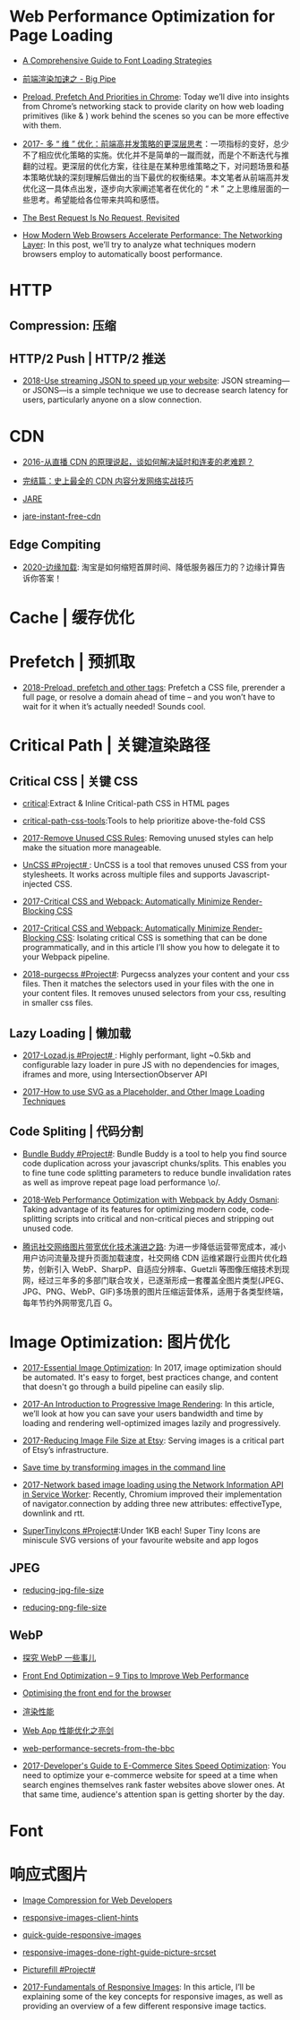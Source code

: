 # Web Performance Optimization for Page Loading

- [A Comprehensive Guide to Font Loading Strategies](https://www.zachleat.com/web/comprehensive-webfonts/#abstain)

- [前端渲染加速之 - Big Pipe](http://tech.dianwoda.com/2016/10/26/big-pipe-web-page-rendering-acceleration/)

- [Preload, Prefetch And Priorities in Chrome](https://parg.co/bhM): Today we’ll dive into insights from Chrome’s networking stack to provide clarity on how web loading primitives (like <link rel=“preload”> & <link rel=“prefetch”>) work behind the scenes so you can be more effective with them.

- [2017- 多 “ 维 ” 优化：前端高并发策略的更深层思考](https://parg.co/bIv)：一项指标的变好，总少不了相应优化策略的实施。优化并不是简单的一蹴而就，而是个不断迭代与推翻的过程。更深层的优化方案，往往是在某种思维策略之下，对问题场景和基本策略优缺的深刻理解后做出的当下最优的权衡结果。本文笔者从前端高并发优化这一具体点出发，逐步向大家阐述笔者在优化的 “ 术 ” 之上思维层面的一些思考。希望能给各位带来共鸣和感悟。

- [The Best Request Is No Request, Revisited](https://alistapart.com/article/the-best-request-is-no-request-revisited)

- [How Modern Web Browsers Accelerate Performance: The Networking Layer](https://parg.co/UtY): In this post, we’ll try to analyze what techniques modern browsers employ to automatically boost performance.

# HTTP

## Compression: 压缩

## HTTP/2 Push | HTTP/2 推送

- [2018-Use streaming JSON to speed up your website](https://instantdomainsearch.com/articles/streaming-json-jsons/): JSON streaming—or JSONS—is a simple technique we use to decrease search latency for users, particularly anyone on a slow connection.

# CDN

- [2016-从直播 CDN 的原理说起，谈如何解决延时和连麦的老难题？](https://parg.co/UtK)

- [完结篇：史上最全的 CDN 内容分发网络实战技巧](http://mp.weixin.qq.com/s/a9rxbe8Zj8TZGhTVQPBzyQ)

- [JARE](http://www.jare.io/)

- [jare-instant-free-cdn](http://www.yegor256.com/2016/03/30/jare-instant-free-cdn.html)

## Edge Compiting

- [2020-边缘加载](https://mp.weixin.qq.com/s/8Nig2vYMUmtcEw0A7jt1yA): 淘宝是如何缩短首屏时间、降低服务器压力的？边缘计算告诉你答案！

# Cache | 缓存优化

# Prefetch | 预抓取

- [2018-Preload, prefetch and other <link> tags](https://3perf.com/blog/link-rels/): Prefetch a CSS file, prerender a full page, or resolve a domain ahead of time – and you won’t have to wait for it when it’s actually needed! Sounds cool.

# Critical Path | 关键渲染路径

## Critical CSS | 关键 CSS

- [critical](https://github.com/addyosmani/critical):Extract & Inline Critical-path CSS in HTML pages

- [critical-path-css-tools](https://github.com/addyosmani/critical-path-css-tools):Tools to help prioritize above-the-fold CSS

- [2017-Remove Unused CSS Rules](https://parg.co/bDk): Removing unused styles can help make the situation more manageable.

- [UnCSS #Project# ](https://github.com/giakki/uncss): UnCSS is a tool that removes unused CSS from your stylesheets. It works across multiple files and supports Javascript-injected CSS.

- [2017-Critical CSS and Webpack: Automatically Minimize Render-Blocking CSS](https://parg.co/bwo)

- [2017-Critical CSS and Webpack: Automatically Minimize Render-Blocking CSS](https://vuejsdevelopers.com/2017/07/24/critical-css-webpack/): Isolating critical CSS is something that can be done programmatically, and in this article I’ll show you how to delegate it to your Webpack pipeline.

- [2018-purgecss #Project#](https://github.com/FullHuman/purgecss): Purgecss analyzes your content and your css files. Then it matches the selectors used in your files with the one in your content files. It removes unused selectors from your css, resulting in smaller css files.

## Lazy Loading | 懒加载

- [2017-Lozad.js #Project# ](https://github.com/ApoorvSaxena/lozad.js): Highly performant, light ~0.5kb and configurable lazy loader in pure JS with no dependencies for images, iframes and more, using IntersectionObserver API

- [2017-How to use SVG as a Placeholder, and Other Image Loading Techniques](https://parg.co/UEY)

## Code Spliting | 代码分割

- [Bundle Buddy #Project#](https://github.com/samccone/bundle-buddy): Bundle Buddy is a tool to help you find source code duplication across your javascript chunks/splits. This enables you to fine tune code splitting parameters to reduce bundle invalidation rates as well as improve repeat page load performance \o/.

- [2018-Web Performance Optimization with Webpack by Addy Osmani](https://parg.co/UXN): Taking advantage of its features for optimizing modern code, code-splitting scripts into critical and non-critical pieces and stripping out unused code.

- [腾讯社交网络图片带宽优化技术演进之路](https://parg.co/Ua4): 为进一步降低运营带宽成本，减小用户访问流量及提升页面加载速度，社交网络 CDN 运维紧跟行业图片优化趋势，创新引入 WebP、SharpP、自适应分辨率、Guetzli 等图像压缩技术到现网，经过三年多的多部门联合攻关，已逐渐形成一套覆盖全图片类型(JPEG、JPG、PNG、WebP、GIF)多场景的图片压缩运营体系，适用于各类型终端，每年节约外网带宽几百 G。

# Image Optimization: 图片优化

- [2017-Essential Image Optimization](https://images.guide/): In 2017, image optimization should be automated. It's easy to forget, best practices change, and content that doesn't go through a build pipeline can easily slip.

- [2017-An Introduction to Progressive Image Rendering](https://parg.co/bLp): In this article, we’ll look at how you can save your users bandwidth and time by loading and rendering well-optimized images lazily and progressively.

- [2017-Reducing Image File Size at Etsy](https://parg.co/bvn): Serving images is a critical part of Etsy’s infrastructure.

- [Save time by transforming images in the command line](http://6me.us/WYOP1)

- [2017-Network based image loading using the Network Information API in Service Worker](https://parg.co/U5N): Recently, Chromium improved their implementation of navigator.connection by adding three new attributes: effectiveType, downlink and rtt.

- [SuperTinyIcons #Project#](https://github.com/edent/SuperTinyIcons):Under 1KB each! Super Tiny Icons are miniscule SVG versions of your favourite website and app logos

## JPEG

- [reducing-jpg-file-size](https://medium.com/@duhroach/reducing-jpg-file-size-e5b27df3257c#.jdegycys9)

- [reducing-png-file-size](https://medium.com/@duhroach/reducing-png-file-size-8473480d0476#.pxfmpayr1)

## WebP

- [探究 WebP 一些事儿](https://aotu.io/notes/2016/06/23/explore-something-of-webp/)

- [Front End Optimization – 9 Tips to Improve Web Performance](https://www.keycdn.com/blog/front-end-optimization/)

- [Optimising the front end for the browser](https://hackernoon.com/optimising-the-front-end-for-the-browser-f2f51a29c572?source=reading_list---------1-1---------)

- [渲染性能](https://github.com/sundway/blog/issues/2)

- [Web App 性能优化之亮剑](http://insights.thoughtworkers.org/web-apps-performance-optimization/)

- [web-performance-secrets-from-the-bbc](https://medium.com/net-magazine/web-performance-secrets-from-the-bbc-d4b01f869752#.hwhq6jcbn)

- [2017-Developer's Guide to E-Commerce Sites Speed Optimization](https://parg.co/U6q): You need to optimize your e-commerce website for speed at a time when search engines themselves rank faster websites above slower ones. At that same time, audience's attention span is getting shorter by the day.

# Font

# 响应式图片

- [Image Compression for Web Developers](http://www.html5rocks.com/en/tutorials/speed/img-compression/)

- [responsive-images-client-hints](https://davidwalsh.name/responsive-images-client-hints)

- [quick-guide-responsive-images](http://slicejack.com/quick-guide-responsive-images/)

- [responsive-images-done-right-guide-picture-srcset](https://www.smashingmagazine.com/2014/05/responsive-images-done-right-guide-picture-srcset/)

- [Picturefill #Project#](https://github.com/scottjehl/picturefill)

- [2017-Fundamentals of Responsive Images](https://www.lullabot.com/articles/fundamentals-of-responsive-images): In this article, I’ll be explaining some of the key concepts for responsive images, as well as providing an overview of a few different responsive image tactics.
